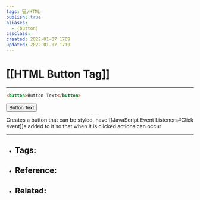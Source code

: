 ```yaml
---
tags: 💻️/HTML 
publish: true
aliases: 
  - ⟨button⟩
cssclass: 
created: 2022-01-07 1709
updated: 2022-01-07 1710
---
```


# [[HTML Button Tag]]

---

```html
<button>Button Text</button>
```

<button>Button Text</button>

Creates a button that can be styled, have [[JavaScript Event Listeners#Click event]]s added to it so that when it is clicked actions can occur

---

- Tags: 
	- 
- Reference:
	- 
- Related:
	- 
